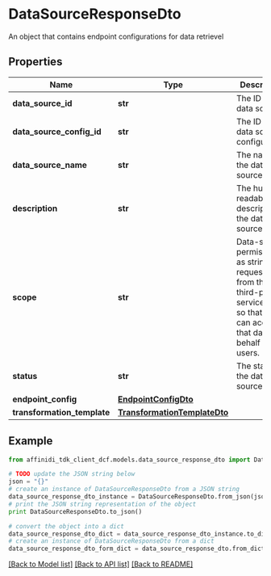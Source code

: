 # DataSourceResponseDto

An object that contains endpoint configurations for data retrievel

## Properties

| Name                        | Type                                                          | Description                                                                                                                            | Notes      |
| --------------------------- | ------------------------------------------------------------- | -------------------------------------------------------------------------------------------------------------------------------------- | ---------- |
| **data_source_id**          | **str**                                                       | The ID of the data source.                                                                                                             |
| **data_source_config_id**   | **str**                                                       | The ID of the data source configuration.                                                                                               |
| **data_source_name**        | **str**                                                       | The name of the data source.                                                                                                           |
| **description**             | **str**                                                       | The human readable description of the data source.                                                                                     | [optional] |
| **scope**                   | **str**                                                       | Data-scoped permissions as string, requested from the third-party service API so that DCF can access that data on behalf of end users. |
| **status**                  | **str**                                                       | The status of the data source.                                                                                                         |
| **endpoint_config**         | [**EndpointConfigDto**](EndpointConfigDto.md)                 |                                                                                                                                        |
| **transformation_template** | [**TransformationTemplateDto**](TransformationTemplateDto.md) |                                                                                                                                        | [optional] |

## Example

```python
from affinidi_tdk_client_dcf.models.data_source_response_dto import DataSourceResponseDto

# TODO update the JSON string below
json = "{}"
# create an instance of DataSourceResponseDto from a JSON string
data_source_response_dto_instance = DataSourceResponseDto.from_json(json)
# print the JSON string representation of the object
print DataSourceResponseDto.to_json()

# convert the object into a dict
data_source_response_dto_dict = data_source_response_dto_instance.to_dict()
# create an instance of DataSourceResponseDto from a dict
data_source_response_dto_form_dict = data_source_response_dto.from_dict(data_source_response_dto_dict)
```

[[Back to Model list]](../README.md#documentation-for-models) [[Back to API list]](../README.md#documentation-for-api-endpoints) [[Back to README]](../README.md)
